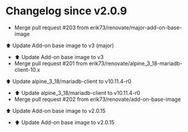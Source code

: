 # Changelog since v2.0.9
- Merge pull request #203 from erik73/renovate/major-add-on-base-image

⬆️ Update Add-on base image to v3 (major) 
- ⬆️ Update Add-on base image to v3 
- Merge pull request #201 from erik73/renovate/alpine_3_18-mariadb-client-10.x

⬆️ Update alpine_3_18/mariadb-client to v10.11.4-r0 
- ⬆️ Update alpine_3_18/mariadb-client to v10.11.4-r0 
- Merge pull request #202 from erik73/renovate/add-on-base-image

⬆️ Update Add-on base image to v2.0.15 
- ⬆️ Update Add-on base image to v2.0.15 
